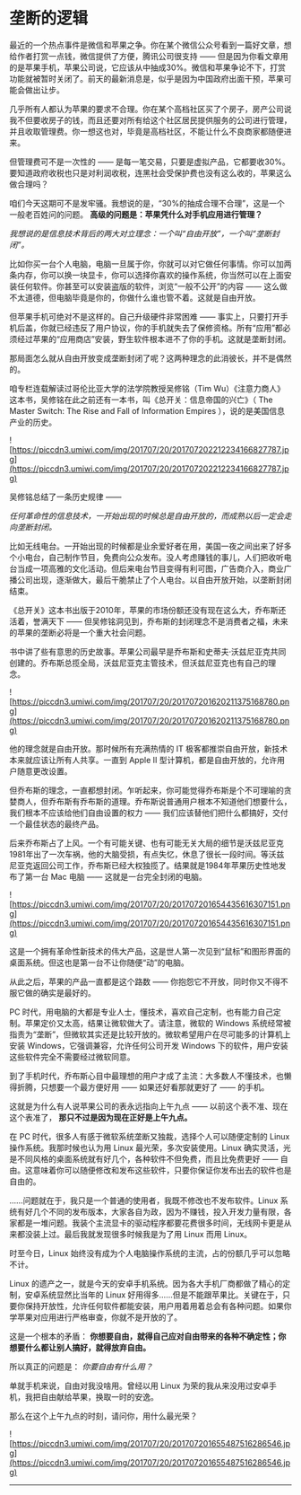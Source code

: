 # 垄断的逻辑

最近的一个热点事件是微信和苹果之争。你在某个微信公众号看到一篇好文章，想给作者打赏一点钱，微信提供了方便，腾讯公司很支持 —— 但是因为你看文章用的是苹果手机，苹果公司说，它应该从中抽成30%。微信和苹果争论不下，打赏功能就被暂时关闭了。前天的最新消息是，似乎是因为中国政府出面干预，苹果可能会做出让步。

几乎所有人都认为苹果的要求不合理。你在某个高档社区买了个房子，房产公司说我不但要收房子的钱，而且还要对所有给这个社区居民提供服务的公司进行管理，并且收取管理费。你一想这也对，毕竟是高档社区，不能让什么不良商家都随便进来。

但管理费可不是一次性的 —— 是每一笔交易，只要是虚拟产品，它都要收30%。要知道政府收税也只是对利润收税，连黑社会受保护费也没有这么收的，苹果这么做合理吗？

咱们今天这期可不是发牢骚。我想说的是，“30%的抽成合理不合理”，这是一个一般老百姓问的问题。 **高级的问题是：苹果凭什么对手机应用进行管理？**

 *我想说的是信息技术背后的两大对立理念：一个叫“自由开放”，一个叫“垄断封闭”。*

比如你买一台个人电脑，电脑一旦属于你，你就可以对它做任何事情。你可以加两条内存，你可以换一块显卡，你可以选择你喜欢的操作系统，你当然可以在上面安装任何软件。你甚至可以安装盗版的软件，浏览“一般不公开”的内容 —— 这么做不太道德，但电脑毕竟是你的，你做什么谁也管不着。这就是自由开放。

但苹果手机可绝对不是这样的。自己升级硬件非常困难 —— 事实上，只要打开手机后盖，你就已经违反了用户协议，你的手机就失去了保修资格。所有“应用”都必须经过苹果的“应用商店”安装，野生软件根本进不了你的手机。这就是垄断封闭。

那局面怎么就从自由开放变成垄断封闭了呢？这两种理念的此消彼长，并不是偶然的。

咱专栏连载解读过哥伦比亚大学的法学院教授吴修铭（Tim Wu）《注意力商人》这本书，吴修铭在此之前还有一本书，叫《总开关：信息帝国的兴亡》（ The Master Switch: The Rise and Fall of Information Empires ），说的是美国信息产业的历史。

![https://piccdn3.umiwi.com/img/201707/20/201707202212234166827787.jpg](https://piccdn3.umiwi.com/img/201707/20/201707202212234166827787.jpg)

吴修铭总结了一条历史规律 —— 

 *任何革命性的信息技术，一开始出现的时候总是自由开放的，而成熟以后一定会走向垄断封闭。*

比如无线电台。一开始出现的时候都是业余爱好者在用，美国一夜之间出来了好多个小电台，自己制作节目，免费向公众发布。没人考虑赚钱的事儿，人们把收听电台当成一项高雅的文化活动。但后来电台节目变得有利可图，广告商介入，商业广播公司出现，逐渐做大，最后干脆禁止了个人电台。以自由开放开始，以垄断封闭结束。

《总开关》这本书出版于2010年，苹果的市场份额还没有现在这么大，乔布斯还活着，誉满天下 —— 但吴修铭洞见到，乔布斯的封闭理念不是消费者之福，未来的苹果的垄断必将是一个重大社会问题。

书中讲了些有意思的历史故事。苹果公司最早是乔布斯和史蒂夫·沃兹尼亚克共同创建的。乔布斯总揽全局，沃兹尼亚克主管技术，但沃兹尼亚克也有自己的理念。 

![https://piccdn3.umiwi.com/img/201707/20/201707201620211375168780.png](https://piccdn3.umiwi.com/img/201707/20/201707201620211375168780.png)

他的理念就是自由开放。那时候所有充满热情的 IT 极客都推崇自由开放，新技术本来就应该让所有人共享。一直到 Apple II 型计算机，都是自由开放的，允许用户随意更改设置。

但乔布斯的理念，一直都想封闭。乍听起来，你可能觉得乔布斯是个不可理喻的贪婪商人，但乔布斯有乔布斯的道理。乔布斯说普通用户根本不知道他们想要什么，我们根本不应该给他们自由设置的权力 —— 我们应该替他们把什么都搞好，交付一个最佳状态的最终产品。

后来乔布斯占了上风。一个有可能关键、也有可能无关大局的细节是沃兹尼亚克1981年出了一次车祸，他的大脑受损，有点失忆，休息了很长一段时间。等沃兹尼亚克返回公司工作，乔布斯已经大权独揽了。结果就是1984年苹果历史性地发布了第一台 Mac 电脑 —— 这就是一台完全封闭的电脑。 

![https://piccdn3.umiwi.com/img/201707/20/201707201654435616307151.png](https://piccdn3.umiwi.com/img/201707/20/201707201654435616307151.png)

这是一个拥有革命性新技术的伟大产品，这是世人第一次见到“鼠标”和图形界面的桌面系统。但这也是第一台不让你随便“动”的电脑。

从此之后，苹果的产品一直都是这个路数 —— 你抱怨它不开放，同时你又不得不服它做的确实是最好的。

PC 时代，用电脑的大都是专业人士，懂技术，喜欢自己定制，也有能力自己定制。苹果定价又太高，结果让微软做大了。请注意，微软的 Windows 系统经常被指责为“垄断”，但微软其实还是比较开放的。微软希望用户在尽可能多的计算机上安装 Windows，它强调兼容，允许任何公司开发 Windows 下的软件，用户安装这些软件完全不需要经过微软同意。

到了手机时代，乔布斯心目中最理想的用户才成了主流：大多数人不懂技术，也懒得折腾，只想要一个最方便好用 —— 如果还好看那就更好了 —— 的手机。

这就是为什么有人说苹果公司的表永远指向上午九点 —— 以前这个表不准、现在这个表准了， **那只不过是因为现在正好是上午九点。**

在 PC 时代，很多人有感于微软系统垄断又独裁，选择个人可以随便定制的 Linux 操作系统。我那时候也认为用 Linux 最光荣，多次安装使用。Linux 确实灵活，光是不同风格的桌面系统就有好几个，各种软件不但免费，而且比免费更好 —— 自由。这意味着你可以随便修改和发布这些软件，只要你保证你发布出去的软件也是自由的。

……问题就在于，我只是一个普通的使用者，我既不修改也不发布软件。Linux 系统有好几个不同的发布版本，大家各自为政，因为不赚钱，投入开发力量有限，各家都是一堆问题。我装个主流显卡的驱动程序都要花费很多时间，无线网卡更是从来都没装上过。最后我就发现很多时候我是为了用 Linux 而用 Linux。

时至今日，Linux 始终没有成为个人电脑操作系统的主流，占的份额几乎可以忽略不计。

Linux 的遗产之一，就是今天的安卓手机系统。因为各大手机厂商都做了精心的定制，安卓系统显然比当年的 Linux 好用得多……但是不能跟苹果比。关键在于，只要你保持开放性，允许任何软件都能安装，用户用着用着总会有各种问题。如果你学苹果对应用进行严格审查，你就不是开放的了。

这是一个根本的矛盾： **你想要自由，就得自己应对自由带来的各种不确定性；你想要什么都让别人搞好，就得放弃自由。**

所以真正的问题是： *你要自由有什么用？*

单就手机来说，自由对我没啥用。曾经以用 Linux 为荣的我从来没用过安卓手机，我把自由献给苹果，换取一时的安逸。

那么在这个上午九点的时刻，请问你，用什么最光荣？ 

![https://piccdn3.umiwi.com/img/201707/20/201707201655487516286546.jpg](https://piccdn3.umiwi.com/img/201707/20/201707201655487516286546.jpg)

---
